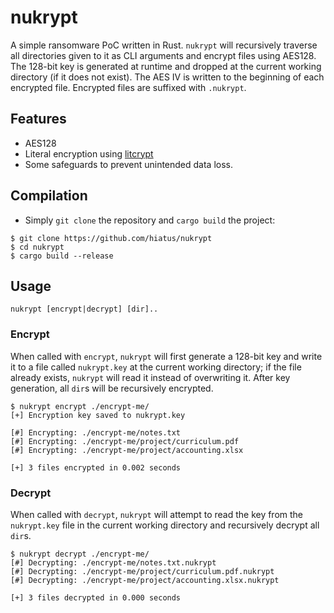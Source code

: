 nukrypt
=======
A simple ransomware PoC written in Rust. `nukrypt` will recursively traverse all directories given to it as CLI arguments and encrypt files using AES128. The 128-bit key is generated at runtime and dropped at the current working directory (if it does not exist). The AES IV is written to the beginning of each encrypted file. Encrypted files are suffixed with `.nukrypt`.


Features
--------
- AES128
- Literal encryption using [litcrypt](https://docs.rs/litcrypt/latest/litcrypt/)
- Some safeguards to prevent unintended data loss.


Compilation
-----------
- Simply `git clone` the repository and `cargo build` the project:
```
$ git clone https://github.com/hiatus/nukrypt
$ cd nukrypt
$ cargo build --release
```


Usage
-----
```
nukrypt [encrypt|decrypt] [dir]..
```

### Encrypt
When called with `encrypt`, `nukrypt` will first generate a 128-bit key and write it to a file called `nukrypt.key` at the current working directory; if the file already exists, `nukrypt` will read it instead of overwriting it. After key generation, all `dir`s will be recursively encrypted.

```
$ nukrypt encrypt ./encrypt-me/
[+] Encryption key saved to nukrypt.key

[#] Encrypting: ./encrypt-me/notes.txt
[#] Encrypting: ./encrypt-me/project/curriculum.pdf
[#] Encrypting: ./encrypt-me/project/accounting.xlsx

[+] 3 files encrypted in 0.002 seconds
```

### Decrypt
When called with `decrypt`, `nukrypt` will attempt to read the key from the `nukrypt.key` file in the current working directory and recursively decrypt all `dir`s.
```
$ nukrypt decrypt ./encrypt-me/
[#] Decrypting: ./encrypt-me/notes.txt.nukrypt
[#] Decrypting: ./encrypt-me/project/curriculum.pdf.nukrypt
[#] Decrypting: ./encrypt-me/project/accounting.xlsx.nukrypt

[+] 3 files decrypted in 0.000 seconds
```